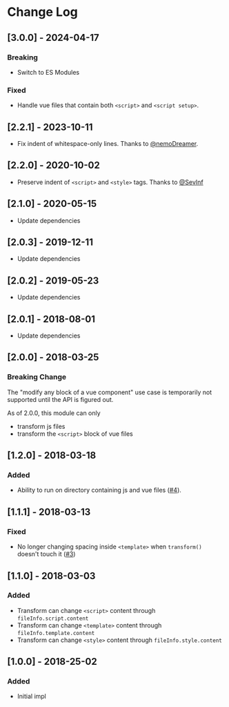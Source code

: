# Change Log

## [3.0.0] - 2024-04-17

### Breaking

- Switch to ES Modules

### Fixed

- Handle vue files that contain both `<script>` and `<script setup>`.

## [2.2.1] - 2023-10-11

- Fix indent of whitespace-only lines. Thanks to [@nemoDreamer](https://github.com/nemoDreamer).

## [2.2.0] - 2020-10-02

- Preserve indent of `<script>` and `<style>` tags. Thanks to [@SevInf](https://github.com/SevInf)

## [2.1.0] - 2020-05-15

- Update dependencies

## [2.0.3] - 2019-12-11

- Update dependencies

## [2.0.2] - 2019-05-23

- Update dependencies

## [2.0.1] - 2018-08-01

- Update dependencies

## [2.0.0] - 2018-03-25
### Breaking Change

The "modify any block of a vue component" use case is temporarily not supported until the API is figured out.

As of 2.0.0, this module can only

- transform js files
- transform the `<script>` block of vue files

## [1.2.0] - 2018-03-18
### Added

- Ability to run on directory containing js and vue files ([#4](https://github.com/psalaets/vue-jscodeshift-adapter/issues/4)).

## [1.1.1] - 2018-03-13
### Fixed

- No longer changing spacing inside `<template>` when `transform()` doesn't touch it ([#3](https://github.com/psalaets/vue-jscodeshift-adapter/issues/3))

## [1.1.0] - 2018-03-03
### Added

- Transform can change `<script>` content through `fileInfo.script.content`
- Transform can change `<template>` content through `fileInfo.template.content`
- Transform can change `<style>` content through `fileInfo.style.content`

## [1.0.0] - 2018-25-02
### Added

- Initial impl